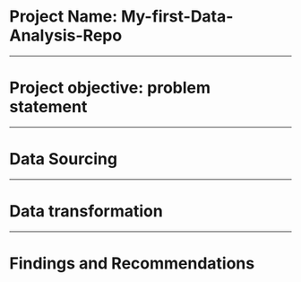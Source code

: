 # Project Name: My-first-Data-Analysis-Repo

---
# Project objective: problem statement 


---
# Data Sourcing


---
# Data transformation


---
# Findings and Recommendations 

